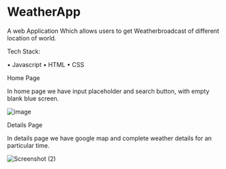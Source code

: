 # WeatherApp

A web Application Which allows users to get Weatherbroadcast of different location of world.

Tech Stack:

• Javascript
• HTML
• CSS

Home Page

In home page we have input placeholder and search button, with empty blank blue screen.

![image](https://user-images.githubusercontent.com/96108472/228871671-d579ad0a-9e6c-41e6-aae4-bbff7b300e2c.png)

Details Page

In details page we have google map and complete weather details for an particular time.

![Screenshot (2)](https://user-images.githubusercontent.com/96108472/228872675-4a756879-d3e5-4853-b9b9-9211bd441a54.png)


